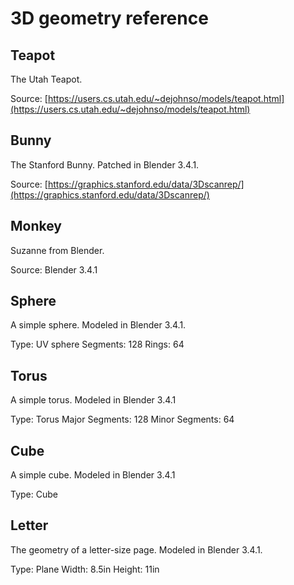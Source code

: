 # 3D geometry reference

## Teapot

The Utah Teapot.

Source: [https://users.cs.utah.edu/~dejohnso/models/teapot.html](https://users.cs.utah.edu/~dejohnso/models/teapot.html)

## Bunny

The Stanford Bunny. Patched in Blender 3.4.1.

Source: [https://graphics.stanford.edu/data/3Dscanrep/](https://graphics.stanford.edu/data/3Dscanrep/)

## Monkey

Suzanne from Blender.

Source: Blender 3.4.1

## Sphere

A simple sphere. Modeled in Blender 3.4.1.

Type: UV sphere
Segments: 128
Rings: 64

## Torus

A simple torus. Modeled in Blender 3.4.1

Type: Torus
Major Segments: 128
Minor Segments: 64

## Cube

A simple cube. Modeled in Blender 3.4.1

Type: Cube

## Letter

The geometry of a letter-size page. Modeled in Blender 3.4.1.

Type: Plane
Width: 8.5in
Height: 11in
